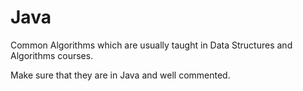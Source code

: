 # Java

Common Algorithms which are usually taught in Data Structures and Algorithms courses.

Make sure that they are in Java and well commented.
